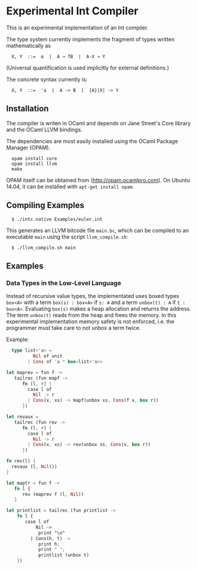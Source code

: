 # Experimental Int Compiler

This is an experimental implementation of an Int compiler.

The type system currently implements the fragment of types
written mathematically as 
```
  X, Y  ::=  α  |  A → TB  |  A·X ⊸ Y
```
(Universal quantification is used implicitly for external
definitions.)

The concrete syntax currently is:
```
  X, Y  ::=  'a  |  A -> B  |  {A}|X| -> Y
```

## Installation

The compiler is writen in OCaml and depends on Jane Street's Core
library and the OCaml LLVM bindings. 

The dependencies are most easily installed using the 
OCaml Package Manager (OPAM).

```  
  opam install core
  opam install llvm
  make
```

OPAM itself can be obtained from (http://opam.ocamlpro.com).
On Ubuntu 14.04, it can be installed with `apt-get install opam`.
  
## Compiling Examples

```
  $ ./intc.native Examples/euler.int
```
This generates an LLVM bitcode file `main.bc`, which can be
compiled to an executable `main` using the script `llvm_compile.sh`:
```
  $ ./llvm_compile.sh main
```

## Examples

### Data Types in the Low-Level Language

Instead of recursive value types, the implementated uses boxed types
`box<A>` with a term `box(s) : box<A>` if `s: A` and a term 
`unbox(t) : A` if `t : box<A>`. Evaluating `box(s)` makes a heap
allocation and returns the address. The term `unbox(t)` reads from
the heap and frees the memory. In this experimental implementation
memory safety is not enforced, i.e. the programmer must take care
to not unbox a term twice.

Example:

```rust
  type list<'a> = 
          Nil of unit 
        | Cons of 'a * box<list<'a>>

let maprev = fun f ->
   tailrec (fun mapf ->
      fn (l, r) {
        case l of
          Nil -> r
        | Cons(x, xs) -> mapf(unbox xs, Cons(f x, box r))
      })

let revaux =
   tailrec (fun rev ->
      fn (l, r) {
        case l of
          Nil -> r
        | Cons(x, xs) -> rev(unbox xs, Cons(x, box r))
      })

fn rev(l) {
  revaux (l, Nil())
}

let maptr = fun f -> 
   fn l {
      rev (maprev f (l, Nil))
   }

let printlist = tailrec (fun printlist ->
    fn l { 
       case l of 
           Nil -> 
            print "\n"
         | Cons(h, t) ->
            print h;
            print " ";
            printlist (unbox t)
    })

```
